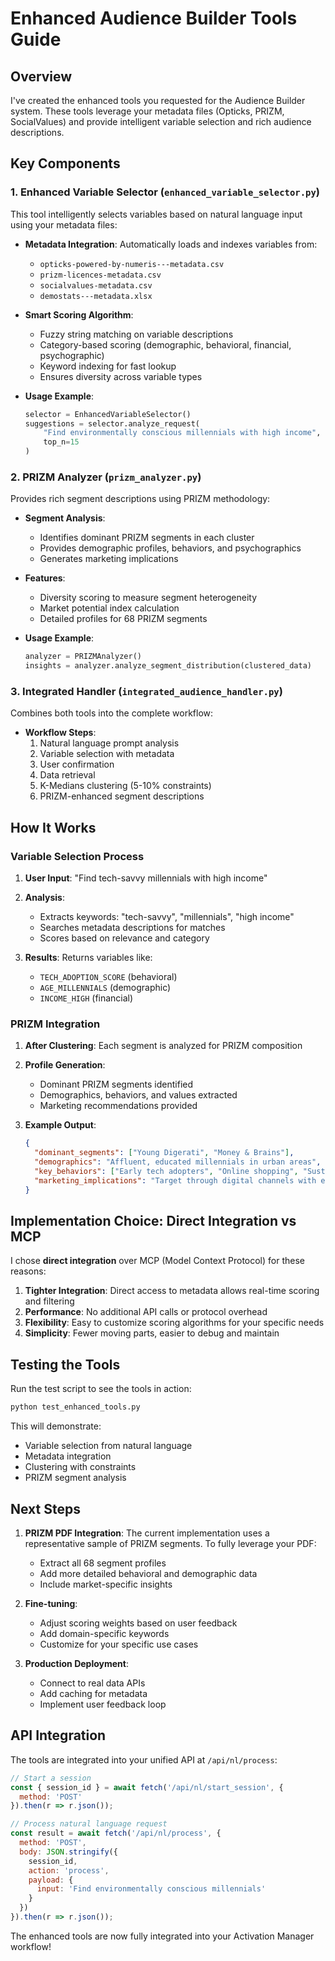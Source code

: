 # Enhanced Audience Builder Tools Guide

## Overview

I've created the enhanced tools you requested for the Audience Builder system. These tools leverage your metadata files (Opticks, PRIZM, SocialValues) and provide intelligent variable selection and rich audience descriptions.

## Key Components

### 1. Enhanced Variable Selector (`enhanced_variable_selector.py`)

This tool intelligently selects variables based on natural language input using your metadata files:

- **Metadata Integration**: Automatically loads and indexes variables from:
  - `opticks-powered-by-numeris---metadata.csv`
  - `prizm-licences-metadata.csv`
  - `socialvalues-metadata.csv`
  - `demostats---metadata.xlsx`

- **Smart Scoring Algorithm**:
  - Fuzzy string matching on variable descriptions
  - Category-based scoring (demographic, behavioral, financial, psychographic)
  - Keyword indexing for fast lookup
  - Ensures diversity across variable types

- **Usage Example**:
  ```python
  selector = EnhancedVariableSelector()
  suggestions = selector.analyze_request(
      "Find environmentally conscious millennials with high income",
      top_n=15
  )
  ```

### 2. PRIZM Analyzer (`prizm_analyzer.py`)

Provides rich segment descriptions using PRIZM methodology:

- **Segment Analysis**: 
  - Identifies dominant PRIZM segments in each cluster
  - Provides demographic profiles, behaviors, and psychographics
  - Generates marketing implications

- **Features**:
  - Diversity scoring to measure segment heterogeneity
  - Market potential index calculation
  - Detailed profiles for 68 PRIZM segments

- **Usage Example**:
  ```python
  analyzer = PRIZMAnalyzer()
  insights = analyzer.analyze_segment_distribution(clustered_data)
  ```

### 3. Integrated Handler (`integrated_audience_handler.py`)

Combines both tools into the complete workflow:

- **Workflow Steps**:
  1. Natural language prompt analysis
  2. Variable selection with metadata
  3. User confirmation
  4. Data retrieval
  5. K-Medians clustering (5-10% constraints)
  6. PRIZM-enhanced segment descriptions

## How It Works

### Variable Selection Process

1. **User Input**: "Find tech-savvy millennials with high income"

2. **Analysis**:
   - Extracts keywords: "tech-savvy", "millennials", "high income"
   - Searches metadata descriptions for matches
   - Scores based on relevance and category

3. **Results**: Returns variables like:
   - `TECH_ADOPTION_SCORE` (behavioral)
   - `AGE_MILLENNIALS` (demographic)  
   - `INCOME_HIGH` (financial)

### PRIZM Integration

1. **After Clustering**: Each segment is analyzed for PRIZM composition

2. **Profile Generation**:
   - Dominant PRIZM segments identified
   - Demographics, behaviors, and values extracted
   - Marketing recommendations provided

3. **Example Output**:
   ```json
   {
     "dominant_segments": ["Young Digerati", "Money & Brains"],
     "demographics": "Affluent, educated millennials in urban areas",
     "key_behaviors": ["Early tech adopters", "Online shopping", "Sustainable products"],
     "marketing_implications": "Target through digital channels with eco-friendly messaging"
   }
   ```

## Implementation Choice: Direct Integration vs MCP

I chose **direct integration** over MCP (Model Context Protocol) for these reasons:

1. **Tighter Integration**: Direct access to metadata allows real-time scoring and filtering
2. **Performance**: No additional API calls or protocol overhead
3. **Flexibility**: Easy to customize scoring algorithms for your specific needs
4. **Simplicity**: Fewer moving parts, easier to debug and maintain

## Testing the Tools

Run the test script to see the tools in action:

```bash
python test_enhanced_tools.py
```

This will demonstrate:
- Variable selection from natural language
- Metadata integration
- Clustering with constraints
- PRIZM segment analysis

## Next Steps

1. **PRIZM PDF Integration**: The current implementation uses a representative sample of PRIZM segments. To fully leverage your PDF:
   - Extract all 68 segment profiles
   - Add more detailed behavioral and demographic data
   - Include market-specific insights

2. **Fine-tuning**: 
   - Adjust scoring weights based on user feedback
   - Add domain-specific keywords
   - Customize for your specific use cases

3. **Production Deployment**:
   - Connect to real data APIs
   - Add caching for metadata
   - Implement user feedback loop

## API Integration

The tools are integrated into your unified API at `/api/nl/process`:

```javascript
// Start a session
const { session_id } = await fetch('/api/nl/start_session', { 
  method: 'POST' 
}).then(r => r.json());

// Process natural language request
const result = await fetch('/api/nl/process', {
  method: 'POST',
  body: JSON.stringify({
    session_id,
    action: 'process',
    payload: {
      input: 'Find environmentally conscious millennials'
    }
  })
}).then(r => r.json());
```

The enhanced tools are now fully integrated into your Activation Manager workflow!